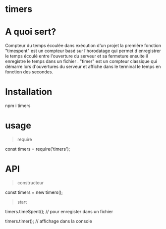 # timers
# A quoi sert?

Compteur du temps écoulée dans exécution d'un projet la première fonction "timespent" est un compteur basé sur l'horodatage qui permet d'enregistrer le temps écoulé entre l'ouverture du serveur et sa fermeture ensuite il enregistre le temps dans un fichier  .
  "timer" est un compteur classique qui démarre lors d'ouvertures du serveur et affiche dans le terminal le temps en fonction des secondes.

# Installation 

npm i timers

# usage
> require 

const timers = require('timers');


# API 

> constructeur

const timers = new timers();

> start 

timers.timeSpent(); // pour enregister dans un fichier

timers.timer(); // affichage dans la console
